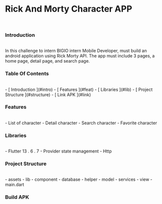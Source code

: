 # Rick And Morty Character APP
<br>

### Introduction
<br>
In this challenge to intern BIGIO intern Mobile Developer, must build an android application using Rick Morty API. The app must include 3 pages, a home page, detail page, and search page.

### Table Of Contents
<br>
- [ Introduction ](#intro)
- [ Features ](#feat)
- [ Libraries ](#lib)
- [ Project Structure ](#structure)
- [ Link APK ](#link)

### Features
<br>
- List of character
- Detail character
- Search character
- Favorite character

### Libraries
<br>
- Flutter 13 . 6 . 7
- Provider state management
- Http

### Project Structure
<br>
- assets
- lib
  - component
  - database
  - helper
  - model
  - services
  - view
- main.dart

### Build APK
<br>